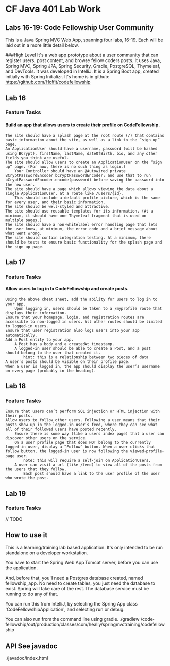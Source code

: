 # CF Java 401 Lab Work
## Labs 16-19: Code Fellowship User Community
This is a Java Spring MVC Web App, spanning four labs, 16-19. Each will be laid out in a more little detail below.

###High Level
It's a web app prototype about a user community that can register users, post content, and browse fellow coders posts.
It uses Java, Spring MVC, Spring JPA, Spring Security, Gradle, PostgreSQL, Thymeleaf, and DevTools.
It was developed in IntelliJ. It is a Spring Boot app, created initially with Spring Initializr.
It's home is in github: https://github.com/Hoffit/codefellowship

## Lab 16
### Feature Tasks
#### Build an app that allows users to create their profile on CodeFellowship.
    The site should have a splash page at the root route (/) that contains basic information about the site, as well as a link to the “sign up” page.
    An ApplicationUser should have a username, password (will be hashed using BCrypt), firstName, lastName, dateOfBirth, bio, and any other fields you think are useful.
    The site should allow users to create an ApplicationUser on the “sign up” page. (For now, there is no such thing as login.)
        Your Controller should have an @Autowired private BCryptPasswordEncoder bCryptPasswordEncoder; and use that to run bCryptPasswordEncoder.encode(password) before saving the password into the new user.
    The site should have a page which allows viewing the data about a single ApplicationUser, at a route like /users/{id}.
        This should include a default profile picture, which is the same for every user, and their basic information.
    The site should be well-styled and attractive.
    The site should use reusable templates for its information. (At a minimum, it should have one Thymeleaf fragment that is used on multiple pages.)
    The site should have a non-whitelabel error handling page that lets the user know, at minimum, the error code and a brief message about what went wrong.
    The site should contain integration testing. At a minimum, there should be tests to ensure basic functionality for the splash page and the sign up page.

## Lab 17
### Feature Tasks
#### Allow users to log in to CodeFellowship and create posts.

    Using the above cheat sheet, add the ability for users to log in to your app.
        Upon logging in, users should be taken to a /myprofile route that displays their information.
    Ensure that your homepage, login, and registration routes are accessible to non-logged in users. All other routes should be limited to logged-in users.
    Ensure that user registration also logs users into your app automatically.
    Add a Post entity to your app.
        A Post has a body and a createdAt timestamp.
        A logged-in user should be able to create a Post, and a post should belong to the user that created it.
            hint: this is a relationship between two pieces of data
    A user’s posts should be visible on their profile page.
    When a user is logged in, the app should display the user’s username on every page (probably in the heading).

## Lab 18
### Feature Tasks

    Ensure that users can’t perform SQL injection or HTML injection with their posts.
    Allow users to follow other users. Following a user means that their posts show up in the logged-in user’s feed, where they can see what all of their followed users have posted recently.
        Ensure there is some way (like a users index page) that a user can discover other users on the service.
        On a user profile page that does NOT belong to the currently logged-in user, display a “Follow” button. When a user clicks that follow button, the logged-in user is now following the viewed-profile-page user.
            note: this will require a self-join on ApplicationUsers.
        A user can visit a url (like /feed) to view all of the posts from the users that they follow.
            Each post should have a link to the user profile of the user who wrote the post.


## Lab 19
### Feature Tasks
// TODO

## How to use it
This is a learning/training lab based application. It's only intended to be run standalone on a developer workstation.

You have to start the Spring Web App Tomcat server, before you can use the application.

And, before that, you'll need a Postgres database created, named fellowship_app. No need to create tables, you just need
the database to exist. Spring will take care of the rest. The database service must be running to do any of that.

You can run this from IntelliJ, by selecting the Spring App class 'CodeFellowshipApplication', and selecting run or debug.

You can also run from the command line using gradle.
./gradlew /code-fellowship/out/production/classes/com/heally/springmvctraining/codefellowship

## API See javadoc
./javadoc/index.html
